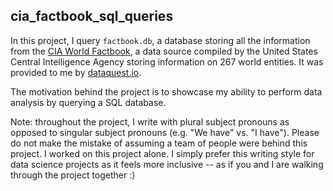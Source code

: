 ## cia_factbook_sql_queries

In this project, I query `factbook.db`, a database storing all the information
from the [CIA World Factbook](https://www.cia.gov/the-world-factbook/), a data source compiled by
the United States Central Intelligence Agency storing information on 267 world
entities. It was provided to me by [dataquest.io](https://www.dataquest.io/).

The motivation behind the project is to showcase my ability to perform data
analysis by querying a SQL database.

Note: throughout the project, I write with plural subject pronouns as opposed to
singular subject pronouns (e.g. "We have" vs. "I have"). Please do not make the
mistake of assuming a team of people were behind this project. I worked on this
project alone. I simply prefer this writing style for data science projects as
it feels more inclusive -- as if you and I are walking through the project
together :)
